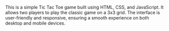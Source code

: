 This is a simple Tic Tac Toe game built using HTML, CSS, and JavaScript. It allows two players to play the classic game on a 3x3 grid. The interface is user-friendly and responsive, ensuring a smooth experience on both desktop and mobile devices.
